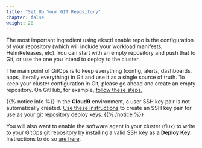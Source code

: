 ```yaml
---
title: "Set Up Your GIT Repository"
chapter: false
weight: 20
---
```


The most important ingredient using eksctl enable repo is the configuration of your repository (which will include your workload manifests, HelmReleases, etc). You can start with an empty repository and push that to Git, or use the one you intend to deploy to the cluster.

The main point of GitOps is to keep everything (config, alerts, dashboards, apps, literally everything) in Git and use it as a single source of truth. To keep your cluster configuration in Git, please go ahead and create an empty repository. On GitHub, for example, [follow these steps.](https://help.github.com/articles/create-a-repo)

{{% notice info %}}
In the **Cloud9** environment, a user SSH key pair is not automatically created. [Use these instructions](https://help.github.com/en/github/authenticating-to-github/checking-for-existing-ssh-keys) to create an SSH key pair for use as your git repository deploy keys.
{{% /notice %}}

You will also want to enable the software agent in your cluster (flux) to write to your GitOps git repository by installing a valid SSH key as a **Deploy Key**. Instructions to do so [are here](https://help.github.com/en/github/authenticating-to-github/adding-a-new-ssh-key-to-your-github-account).
